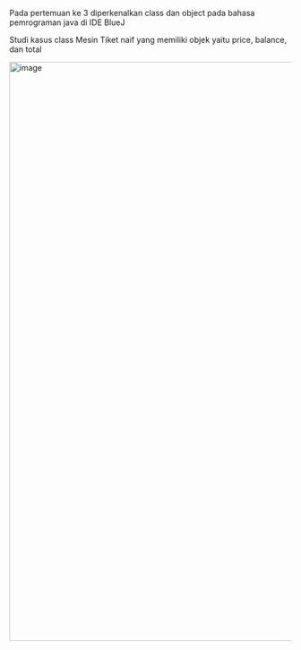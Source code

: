 Pada pertemuan ke 3 diperkenalkan class dan object pada bahasa pemrograman java di IDE BlueJ

Studi kasus class Mesin Tiket naif yang memiliki objek yaitu price, balance, dan total


<img width="954" height="1035" alt="image" src="https://github.com/user-attachments/assets/bc0e528f-73be-4ae1-9faa-b128ad381212" />
